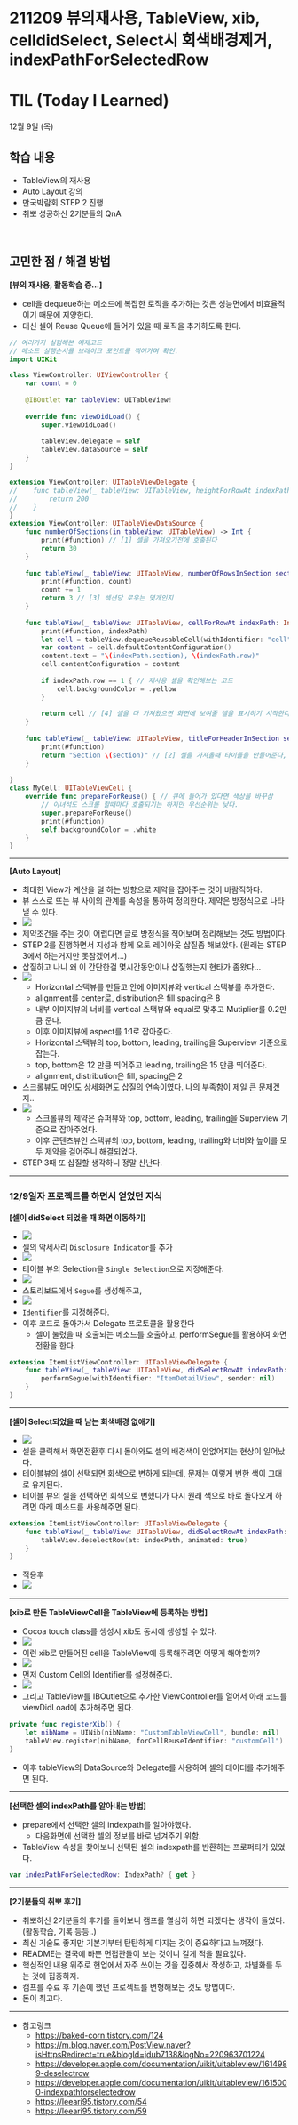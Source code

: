 # 211209 뷰의재사용, TableView, xib, celldidSelect, Select시 회색배경제거, indexPathForSelectedRow
# TIL (Today I Learned)


12월 9일 (목)

## 학습 내용
- TableView의 재사용
- Auto Layout 강의
- 만국박람회 STEP 2 진행
- 취뽀 성공하신 2기분들의 QnA

&nbsp;

## 고민한 점 / 해결 방법
**[뷰의 재사용, 활동학습 중...]**
* cell을 dequeue하는 메소드에 복잡한 로직을 추가하는 것은 성능면에서 비효율적이기 때문에 지양한다.
* 대신 셀이 Reuse Queue에 들어가 있을 때 로직을 추가하도록 한다.
```swift
// 여러가지 실험해본 예제코드
// 메소드 실행순서를 브레이크 포인트를 찍어가며 확인.
import UIKit

class ViewController: UIViewController {
    var count = 0
    
    @IBOutlet var tableView: UITableView!
    
    override func viewDidLoad() {
        super.viewDidLoad()
        
        tableView.delegate = self
        tableView.dataSource = self
    }
}

extension ViewController: UITableViewDelegate {
//    func tableView(_ tableView: UITableView, heightForRowAt indexPath: IndexPath) -> CGFloat {
//        return 200
//    }
}
extension ViewController: UITableViewDataSource {
    func numberOfSections(in tableView: UITableView) -> Int {
        print(#function) // [1] 셀을 가져오기전에 호출된다
        return 30
    }
    
    func tableView(_ tableView: UITableView, numberOfRowsInSection section: Int) -> Int {
        print(#function, count)
        count += 1
        return 3 // [3] 섹션당 로우는 몇개인지
    }
    
    func tableView(_ tableView: UITableView, cellForRowAt indexPath: IndexPath) -> UITableViewCell {
        print(#function, indexPath)
        let cell = tableView.dequeueReusableCell(withIdentifier: "cell", for: indexPath)
        var content = cell.defaultContentConfiguration()
        content.text = "\(indexPath.section), \(indexPath.row)"
        cell.contentConfiguration = content
        
        if indexPath.row == 1 { // 재사용 셀을 확인해보는 코드
            cell.backgroundColor = .yellow
        }
        
        return cell // [4] 셀을 다 가져왔으면 화면에 보여줄 셀을 표시하기 시작한다.
    }
    
    func tableView(_ tableView: UITableView, titleForHeaderInSection section: Int) -> String? {
        print(#function)
        return "Section \(section)" // [2] 셀을 가져올때 타이틀을 만들어준다, [5] 화면에 보여줄 섹션을 마지막에 불러온다.
    }
    
}
class MyCell: UITableViewCell {
    override func prepareForReuse() { // 큐에 들어가 있다면 색상을 바꾸삼
        // 이녀석도 스크롤 할때마다 호출되기는 하지만 우선순위는 낮다.
        super.prepareForReuse()
        print(#function)
        self.backgroundColor = .white
    }
}
```

---

**[Auto Layout]**
* 최대한 View가 계산을 덜 하는 방향으로 제약을 잡아주는 것이 바람직하다.
* 뷰 스스로 또는 뷰 사이의 관계를 속성을 통하여 정의한다. 제약은 방정식으로 나타낼 수 있다.
* ![](https://i.imgur.com/iXTxstM.png)
* 제약조건을 주는 것이 어렵다면 글로 방정식을 적어보며 정리해보는 것도 방법이다.
* STEP 2를 진행하면서 지성과 함께 오토 레이아웃 삽질좀 해보았다. (원래는 STEP 3에서 하는거지만 못참겠어서...)
* 삽질하고 나니 왜 이 간단한걸 몇시간동안이나 삽질했는지 현타가 좀왔다...
* ![](https://i.imgur.com/Q1RhOD7.png)
    * Horizontal 스택뷰를 만들고 안에 이미지뷰와 vertical 스택뷰를 추가한다.
    * alignment를 center로, distribution은 fill spacing은 8
    * 내부 이미지뷰의 너비를 vertical 스택뷰와 equal로 맞추고 Mutiplier를 0.2만큼 준다.
    * 이후 이미지뷰에 aspect를 1:1로 잡아준다.
    * Horizontal 스택뷰의 top, bottom, leading, trailing을 Superview 기준으로 잡는다.
    * top, bottom은 12 만큼 띄어주고 leading, trailing은 15 만큼 띄어준다.
    * alignment, distribution은 fill, spacing은 2
* 스크롤뷰도 메인도 상세화면도 삽질의 연속이였다. 나의 부족함이 제일 큰 문제겠지..
* ![](https://i.imgur.com/VGagsPN.png)
    * 스크롤뷰의 제약은 슈퍼뷰와 top, bottom, leading, trailing을 Superview 기준으로 잡아주었다.
    * 이후 콘텐츠뷰인 스택뷰의 top, bottom, leading, trailing와 너비와 높이를 모두 제약을 걸어주니 해결되었다.
* STEP 3때 또 삽질할 생각하니 정말 신난다.

---

### 12/9일자 프로젝트를 하면서 얻었던 지식

**[셀이 didSelect 되었을 때 화면 이동하기]**

* ![](https://i.imgur.com/HkWjrjZ.png)
* 셀의 악세사리 `Disclosure Indicator`를 추가
* ![](https://i.imgur.com/hiouNGu.png)
* 테이블 뷰의 Selection을 `Single Selection`으로 지정해준다.
* ![](https://i.imgur.com/I0lrhAg.gif)
* 스토리보드에서 `Segue`를 생성해주고,
* ![](https://i.imgur.com/AVg2X23.png)
* `Identifier`를 지정해준다.
* 이후 코드로 돌아가서 Delegate 프로토콜을 활용한다
    * 셀이 눌렸을 때 호출되는 메소드를 호출하고, performSegue를 활용하여 화면전환을 한다.

```swift
extension ItemListViewController: UITableViewDelegate {
    func tableView(_ tableView: UITableView, didSelectRowAt indexPath: IndexPath) {
        performSegue(withIdentifier: "ItemDetailView", sender: nil)
    }
}
```

---

**[셀이 Select되었을 때 남는 회색배경 없애기]**

* ![](https://i.imgur.com/8aTrGCb.gif)
* 셀을 클릭해서 화면전환후 다시 돌아와도 셀의 배경색이 안없어지는 현상이 일어났다.
* 테이블뷰의 셀이 선택되면 회색으로 변하게 되는데, 문제는 이렇게 변한 색이 그대로 유지된다.
* 테이블 뷰의 셀을 선택하면 회색으로 변했다가 다시 원래 색으로 바로 돌아오게 하려면 아래 메소드를 사용해주면 된다.
```swift
extension ItemListViewController: UITableViewDelegate {
    func tableView(_ tableView: UITableView, didSelectRowAt indexPath: IndexPath) {
        tableView.deselectRow(at: indexPath, animated: true)
    }
}
```
* 적용후
* ![](https://i.imgur.com/BNkoL1h.gif)

---

**[xib로 만든 TableViewCell을 TableView에 등록하는 방법]**
* Cocoa touch class를 생성시 xib도 동시에 생성할 수 있다.
* ![](https://i.imgur.com/nwz8zTx.png)
* 이런 xib로 만들어진 cell을 TableView에 등록해주려면 어떻게 해야할까?
* ![](https://i.imgur.com/6D8WV11.png)
* 먼저 Custom Cell의 Identifier를 설정해준다.
* ![](https://i.imgur.com/IOU3yAx.png)
* 그리고 TableView를 IBOutlet으로 추가한 ViewController를 열어서 아래 코드를 viewDidLoad에 추가해주면 된다.
```swift
private func registerXib() {
    let nibName = UINib(nibName: "CustomTableViewCell", bundle: nil)
    tableView.register(nibName, forCellReuseIdentifier: "customCell")
}
```
* 이후 tableView의 DataSource와 Delegate를 사용하여 셀의 데이터를 추가해주면 된다.

---

**[선택한 셀의 indexPath를 알아내는 방법]**
* prepare에서 선택한 셀의 indexpath를 알아야했다.
    * 다음화면에 선택한 셀의 정보를 바로 넘겨주기 위함.
* TableView 속성을 찾아보니 선택된 셀의 indexpath를 반환하는 프로퍼티가 있었다.
```swift
var indexPathForSelectedRow: IndexPath? { get }
```

---

**[2기분들의 취뽀 후기]**
* 취뽀하신 2기분들의 후기를 들어보니 캠프를 열심히 하면 되겠다는 생각이 들었다. (활동학습, 기록 등등..)
* 최신 기술도 좋지만 기본기부터 탄탄하게 다지는 것이 중요하다고 느껴졌다.
* README는 결국에 바쁜 면접관들이 보는 것이니 길게 적을 필요없다.
* 핵심적인 내용 위주로 현업에서 자주 쓰이는 것을 집중해서 작성하고, 차별화를 두는 것에 집중하자.
* 캠프를 수료 후 기존에 했던 프로젝트를 변형해보는 것도 방법이다.
* 돈이 최고다.
---

- 참고링크
    - https://baked-corn.tistory.com/124
    - https://m.blog.naver.com/PostView.naver?isHttpsRedirect=true&blogId=jdub7138&logNo=220963701224
    - https://developer.apple.com/documentation/uikit/uitableview/1614989-deselectrow
    - https://developer.apple.com/documentation/uikit/uitableview/1615000-indexpathforselectedrow
    - https://leeari95.tistory.com/54
    - https://leeari95.tistory.com/59
